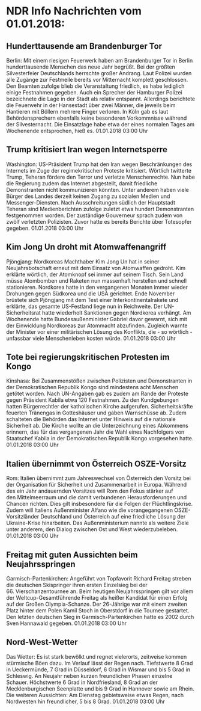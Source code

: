 # NDR Info Nachrichten vom 01.01.2018:


## Hunderttausende am Brandenburger Tor
Berlin: Mit einem riesigen Feuerwerk haben am Brandenburger Tor in Berlin hunderttausende Menschen das neue Jahr begrüßt. Bei der größten Silvesterfeier Deutschlands herrschte großer Andrang. Laut Polizei wurden alle Zugänge zur Festmeile bereits vor Mitternacht komplett geschlossen. Den Beamten zufolge blieb die Veranstaltung friedlich, es habe lediglich einige Festnahmen gegeben. Auch ein Sprecher der Hamburger Polizei bezeichnete die Lage in der Stadt als relativ entspannt. Allerdings berichtete die Feuerwehr in der Hansestadt über zwei Männer, die jeweils beim Hantieren mit Böllern mehrere Finger verloren. In Köln gab es laut Behördensprechern ebenfalls keine besonderen Vorkommnisse während der Silvesternacht. Die Einsatzlage habe etwa der eines normalen Tages am Wochenende entsprochen, hieß es. 01.01.2018 03:00 Uhr 

## Trump kritisiert Iran wegen Internetsperre
Washington: US-Präsident Trump hat den Iran wegen Beschränkungen des Internets im Zuge der regimekritischen Proteste kritisiert. Wörtlich twitterte Trump, Teheran fördere den Terror und verletze Menschenrechte. Nun habe die Regierung zudem das Internet abgestellt, damit friedliche Demonstranten nicht kommunizieren könnten. Unter anderem haben viele Bürger des Landes derzeit keinen Zugang zu sozialen Medien und Messenger-Diensten. Nach Ausschreitungen südlich der Hauptstadt Teheran sind Medienberichten zufolge zuletzt etwa hundert Demonstranten festgenommen worden. Der zuständige Gouverneur sprach zudem von zwölf verletzten Polizisten. Zuvor hatte es bereits Berichte über Totesopfer gegeben. 01.01.2018 03:00 Uhr 

## Kim Jong Un droht mit Atomwaffenangriff
Pjöngjang: Nordkoreas Machthaber Kim Jong Un hat in seiner Neujahrsbotschaft erneut mit dem Einsatz von Atomwaffen gedroht. Kim erklärte wörtlich, der Atomknopf sei immer auf seinem Tisch. Sein Land müsse Atombomben und Raketen nun massenhaft herstellen und schnell stationieren. Nordkorea hatte in den vergangenen Monaten immer wieder Drohungen gegen Südkorea und die USA gerichtet. Ende November brüstete sich Pjöngjang mit dem Test einer Interkontinentalrakete und erklärte, das gesamte US-Festland liege nun in Reichweite. Der UN-Sicherheitsrat hatte wiederholt Sanktionen gegen Nordkorea verhängt. Am Wochenende hatte Bundesaußenminister Gabriel davor gewarnt, sich mit der Einwicklung Nordkoreas zur Atommacht abzufinden. Zugleich warnte der Minister vor einer militärischen Lösung des Konflikts, die - so wörtlich - unfassbar viele Menschenleben kosten würde. 01.01.2018 03:00 Uhr 

## Tote bei regierungskritischen Protesten im Kongo
Kinshasa: Bei Zusammenstößen zwischen Polizisten und Demonstranten in der Demokratischen Republik Kongo sind mindestens acht Menschen getötet worden. Nach UN-Angaben gab es zudem am Rande der Proteste gegen Präsident Kabila etwa 120 Festnahmen. Zu den Kundgebungen hatten Bürgerrechtler der katholischen Kirche aufgerufen. Sicherheitskräfte feuerten Tränengas in Gotteshäuser und gaben Warnschüsse ab. Zudem schalteten die Behörden das Internet unter Hinweis auf die nationale Sicherheit ab. Die Kirche wollte an die Unterzeichnung eines Abkommens erinnern, das für das vergangenen Jahr die Wahl eines Nachfolgers von Staatschef Kabila in der Demokratischen Republik Kongo vorgesehen hatte. 01.01.2018 03:00 Uhr 

## Italien übernimmt von Österreich OSZE-Vorsitz
Rom: Italien übernimmt zum Jahreswechsel von Österreich den Vorsitz bei der Organisation für Sicherheit und Zusammenarbeit in
Europa. Während des ein Jahr andauernden Vorsitzes will Rom den Fokus stärker auf den Mittelmeerraum und die damit verbundenen
Herausforderungen und Chancen richten. Dies gilt insbesondere für die Folgen der Flüchtlingskrise. Zudem will Italiens Außenminister Alfano  wie die vorangegangenen OSZE-Vorsitzländer Deutschland und Österreich auf eine friedliche Lösung der Ukraine-Krise hinarbeiten. Das Außenministerium nannte als weitere Ziele unter anderem, den Dialog zwischen  Ost und West wiederzubeleben. 01.01.2018 03:00 Uhr 

## Freitag mit guten Aussichten beim Neujahrsspringen
Garmisch-Partenkirchen: Angeführt von Topfavorit Richard Freitag streben die deutschen Skispringer ihren ersten Einzelsieg bei der 66. Vierschanzentournee an. Beim heutigen Neujahrsspringen gilt vor allem der Weltcup-Gesamtführende Freitag als heißer Kandidat für einen Erfolg auf der Großen Olympia-Schanze. Der 26-Jährige war mit einem zweiten Platz hinter dem Polen Kamil Stoch in Oberstdorf in die Tournee gestartet. Den letzten deutschen Sieg in Garmisch-Partenkirchen hatte es 2002 durch Sven Hannawald gegeben. 01.01.2018 03:00 Uhr 

## Nord-West-Wetter
Das Wetter: Es ist stark bewölkt und regnet vielerorts, zeitweise kommen stürmische Böen dazu. Im Verlauf lässt der Regen nach. Tiefstwerte 8 Grad in Ueckermünde, 7 Grad in Düsseldorf, 6 Grad in Wismar und bis 5 Grad in Schleswig. An Neujahr neben kurzen freundlichen Phasen einzelne Schauer. Höchstwerte 6 Grad in Nordfriesland, 8 Grad an der Mecklenburgischen Seenplatte und bis 9 Grad in Hannover sowie am Rhein. Die weiteren Aussichten: Am Dienstag gebietsweise etwas Regen, nach Nordwesten hin freundlicher, 5 bis 8 Grad. 01.01.2018 03:00 Uhr 

